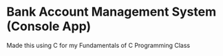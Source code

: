 # Bank Account Management System (Console App) 
Made this using C for my Fundamentals of C Programming Class
